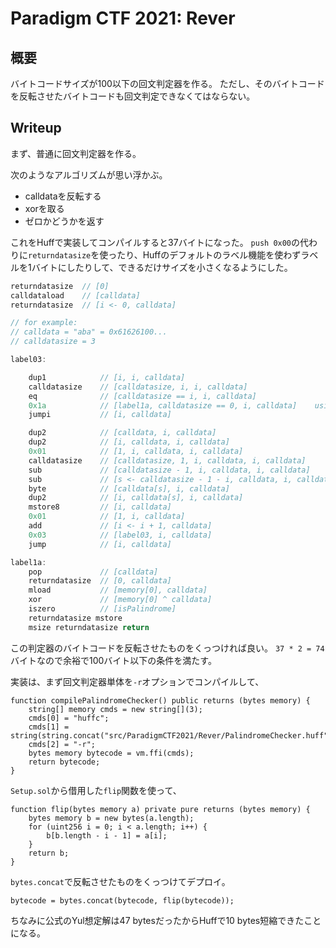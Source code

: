 # Paradigm CTF 2021: Rever

## 概要
バイトコードサイズが100以下の回文判定器を作る。
ただし、そのバイトコードを反転させたバイトコードも回文判定できなくてはならない。

## Writeup

まず、普通に回文判定器を作る。

次のようなアルゴリズムが思い浮かぶ。
- calldataを反転する
- xorを取る
- ゼロかどうかを返す

これをHuffで実装してコンパイルすると37バイトになった。
`push 0x00`の代わりに`returndatasize`を使ったり、Huffのデフォルトのラベル機能を使わずラベルを1バイトにしたりして、できるだけサイズを小さくなるようにした。

```js
returndatasize  // [0]
calldataload    // [calldata]
returndatasize  // [i <- 0, calldata]

// for example:
// calldata = "aba" = 0x61626100...
// calldatasize = 3

label03:

    dup1            // [i, i, calldata]
    calldatasize    // [calldatasize, i, i, calldata]
    eq              // [calldatasize == i, i, calldata]
    0x1a            // [label1a, calldatasize == 0, i, calldata]    using PUSH1 not PUSH2
    jumpi           // [i, calldata]

    dup2            // [calldata, i, calldata]
    dup2            // [i, calldata, i, calldata]
    0x01            // [1, i, calldata, i, calldata]
    calldatasize    // [calldatasize, 1, i, calldata, i, calldata]
    sub             // [calldatasize - 1, i, calldata, i, calldata]
    sub             // [s <- calldatasize - 1 - i, calldata, i, calldata]
    byte            // [calldata[s], i, calldata]
    dup2            // [i, calldata[s], i, calldata]
    mstore8         // [i, calldata]
    0x01            // [1, i, calldata]
    add             // [i <- i + 1, calldata]
    0x03            // [label03, i, calldata]
    jump            // [i, calldata]

label1a:
    pop             // [calldata]
    returndatasize  // [0, calldata]
    mload           // [memory[0], calldata]
    xor             // [memory[0] ^ calldata]
    iszero          // [isPalindrome]
    returndatasize mstore
    msize returndatasize return
```

この判定器のバイトコードを反転させたものをくっつければ良い。
`37 * 2 = 74`バイトなので余裕で100バイト以下の条件を満たす。

実装は、まず回文判定器単体を`-r`オプションでコンパイルして、
```solidity
function compilePalindromeChecker() public returns (bytes memory) {
    string[] memory cmds = new string[](3);
    cmds[0] = "huffc";
    cmds[1] = string(string.concat("src/ParadigmCTF2021/Rever/PalindromeChecker.huff"));
    cmds[2] = "-r";
    bytes memory bytecode = vm.ffi(cmds);
    return bytecode;
}
```

`Setup.sol`から借用した`flip`関数を使って、
```solidity
function flip(bytes memory a) private pure returns (bytes memory) {
    bytes memory b = new bytes(a.length);
    for (uint256 i = 0; i < a.length; i++) {
        b[b.length - i - 1] = a[i];
    }
    return b;
}
```

`bytes.concat`で反転させたものをくっつけてデプロイ。

```solidity
bytecode = bytes.concat(bytecode, flip(bytecode));
```

ちなみに公式のYul想定解は47 bytesだったからHuffで10 bytes短縮できたことになる。
